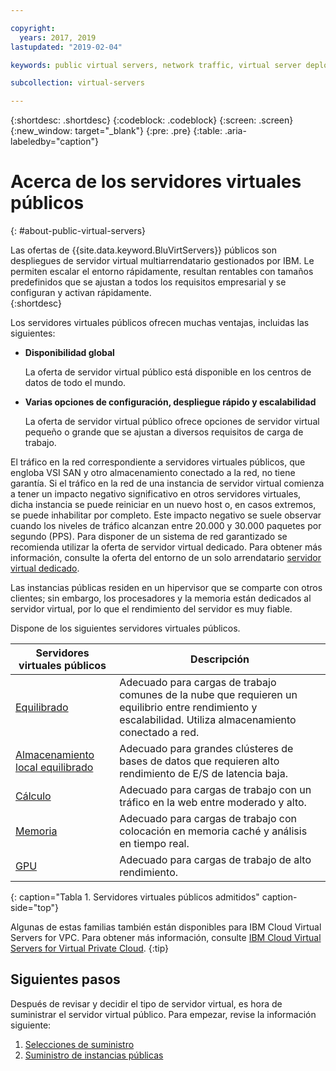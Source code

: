 ```yaml
---

copyright:
  years: 2017, 2019
lastupdated: "2019-02-04"

keywords: public virtual servers, network traffic, virtual server deployment

subcollection: virtual-servers

---
```


{:shortdesc: .shortdesc}
{:codeblock: .codeblock}
{:screen: .screen}
{:new_window: target="_blank"}
{:pre: .pre}
{:table: .aria-labeledby="caption"}

# Acerca de los servidores virtuales públicos
{: #about-public-virtual-servers}

Las ofertas de {{site.data.keyword.BluVirtServers}} públicos son despliegues de servidor virtual multiarrendatario gestionados por IBM. Le permiten escalar el entorno rápidamente, resultan rentables con tamaños predefinidos que se ajustan a todos los requisitos empresarial y se configuran y activan rápidamente.  
{:shortdesc}

Los servidores virtuales públicos ofrecen muchas ventajas, incluidas las siguientes:

* **Disponibilidad global**

    La oferta de servidor virtual público está disponible en los centros de datos de todo el mundo.

* **Varias opciones de configuración, despliegue rápido y escalabilidad**

    La oferta de servidor virtual público ofrece opciones de servidor virtual pequeño o grande que se ajustan a diversos requisitos de carga de trabajo.

El tráfico en la red correspondiente a servidores virtuales públicos, que engloba VSI SAN y otro almacenamiento conectado a la red, no tiene garantía. Si el tráfico en la red de una instancia de servidor virtual comienza a tener un impacto negativo significativo en otros servidores virtuales, dicha instancia se puede reiniciar en un nuevo host o, en casos extremos, se puede inhabilitar por completo. Este impacto negativo se suele observar cuando los niveles de tráfico alcanzan entre 20.000 y 30.000 paquetes por segundo (PPS).  Para disponer de un sistema de red garantizado se recomienda utilizar la oferta de servidor virtual dedicado. Para obtener más información, consulte la oferta del entorno de un solo arrendatario [servidor virtual dedicado](/docs/vsi?topic=virtual-servers-dedicated-virtual-servers).

Las instancias públicas residen en un hipervisor que se comparte con otros clientes; sin embargo, los procesadores y la memoria están dedicados al servidor virtual, por lo que el rendimiento del servidor es muy fiable.

Dispone de los siguientes servidores virtuales públicos.

| Servidores virtuales públicos  | Descripción                                                                                              |
| ----------------------- | -------------------------------------------------------------------------------------------------------- |
| [Equilibrado](/docs/vsi?topic=virtual-servers-balanced#balanced) | Adecuado para cargas de trabajo comunes de la nube que requieren un equilibrio entre rendimiento y escalabilidad. Utiliza almacenamiento conectado a red.|
| [Almacenamiento local equilibrado](/docs/vsi?topic=virtual-servers-balanced-local-storage#balanced-local-storage) | Adecuado para grandes clústeres de bases de datos que requieren alto rendimiento de E/S de latencia baja.|
| [Cálculo](/docs/vsi?topic=virtual-servers-compute#compute) | Adecuado para cargas de trabajo con un tráfico en la web entre moderado y alto.|
| [Memoria](/docs/vsi?topic=virtual-servers-memory#memory)  | Adecuado para cargas de trabajo con colocación en memoria caché y análisis en tiempo real. |
| [GPU](/docs/vsi?topic=virtual-servers-gpu#gpu)  | Adecuado para cargas de trabajo de alto rendimiento.
{: caption="Tabla 1. Servidores virtuales públicos admitidos" caption-side="top"}

Algunas de estas familias también están disponibles para IBM Cloud Virtual Servers for VPC. Para obtener más información, consulte [IBM Cloud Virtual Servers for Virtual Private Cloud](/docs/vsi-is?topic=virtual-servers-is-gettingstartedvsigen#gettingstartedvsigen).
{:tip}

## Siguientes pasos

Después de revisar y decidir el tipo de servidor virtual, es hora de suministrar el servidor virtual público. Para empezar, revise la información siguiente:
1. [Selecciones de suministro](/docs/vsi?topic=virtual-servers-provisioning-selections)
2. [Suministro de instancias públicas](/docs/vsi?topic=virtual-servers-ordering-vs-public)
